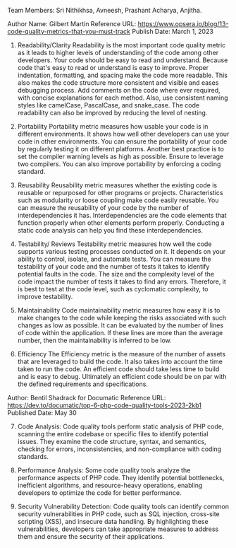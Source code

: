 Team Members: Sri Nithikhsa, Avneesh, Prashant Acharya, Anjitha.

Author Name: Gilbert Martin
Reference URL: https://www.opsera.io/blog/13-code-quality-metrics-that-you-must-track
Publish Date: March 1, 2023

1. Readability/Clarity
Readability is the most important code quality metric as it leads to higher levels of understanding of the code among other developers. 
Your code should be easy to read and understand. Because code that's easy to read or understand is easy to improve. Proper indentation, formatting, and spacing make the code more readable. 
This also makes the code structure more consistent and visible and eases debugging process. Add comments on the code where ever required, with concise explanations for each method. 
Also, use consistent naming styles like camelCase, PascalCase, and snake_case. The code readability can also be improved by reducing the level of nesting.

2. Portability 
Portability metric measures how usable your code is in different environments. 
It shows how well other developers can use your code in other environments. You can ensure the portability of your code by regularly testing it on different platforms. 
Another best practice is to set the compiler warning levels as high as possible. Ensure to leverage two compilers. You can also improve portability by enforcing a coding standard. 

3. Reusability 
Reusability metric measures whether the existing code is reusable or repurposed for other programs or projects. 
Characteristics such as modularity or loose coupling make code easily reusable. You can measure the reusability of your code by the number of interdependencies it has. 
Interdependencies are the code elements that function properly when other elements perform properly. Conducting a static code analysis can help you find these interdependencies. 

4. Testability/ Reviews
Testability metric measures how well the code supports various testing processes conducted on it. 
It depends on your ability to control, isolate, and automate tests. You can measure the testability of your code and the number of tests it takes to identify potential faults in the code. 
The size and the complexity level of the code impact the number of tests it takes to find any errors. Therefore, it is best to test at the code level, such as cyclomatic complexity, to improve testability.

6. Maintainability
Code maintainability metric measures how easy it is to make changes to the code while keeping the risks associated with such changes as low as possible. 
It can be evaluated by the number of lines of code within the application. If these lines are more than the average number, then the maintainability is inferred to be low. 

7. Efficiency 
The Efficiency metric is the measure of the number of assets that are leveraged to build the code. It also takes into account the time taken to run the code.
An efficient code should take less time to build and is easy to debug. Ultimately an efficient code should be on par with the defined requirements and specifications. 

Author: Bentil Shadrack for Documatic
Reference URL: https://dev.to/documatic/top-6-php-code-quality-tools-2023-2kb1
Published Date: May 30

7. Code Analysis: Code quality tools perform static analysis of PHP code, scanning the entire codebase or specific files to identify potential issues. 
They examine the code structure, syntax, and semantics, checking for errors, inconsistencies, and non-compliance with coding standards.

8. Performance Analysis: Some code quality tools analyze the performance aspects of PHP code. 
They identify potential bottlenecks, inefficient algorithms, and resource-heavy operations, enabling developers to optimize the code for better performance.

9. Security Vulnerability Detection: Code quality tools can identify common security vulnerabilities in PHP code, such as SQL injection, cross-site scripting (XSS), and insecure data handling. 
By highlighting these vulnerabilities, developers can take appropriate measures to address them and ensure the security of their applications.

